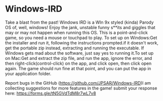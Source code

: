 # Windows-IRD
Take a blast from the past! Windows IRD is a WIn 9x styled (kinda) Parody OS of, well, windows! Enjoy the jank, unstable funny s**its and giggles that may or may not happen when running this OS. This is a point-and-click game, so you need a mouse or touchpad to play. To set up on Windows:Get the installer and run it, following the instructions prompted.if it doesn't work, get the portable zip instead, extracting and running the executable.  If Windows gets mad about the software, just say yes to running it.To set up on Mac:Get and extract the zip file, and run the app, ignore the error, and then right-click(control-click) on the app, and click open, then click open again. The game should run fine at that point, and you can put the app in your application folder.

Report bugs in the GitHub (https://github.com/JPSAR/Windows-IRD)I am collecting suggestions for more features in the game! submit your response here: https://forms.gle/tN5GVdTdM8r7wL7v8
